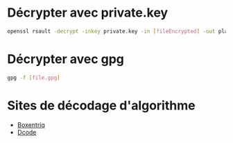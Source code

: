 # Décrypter avec private.key 
```bash
openssl rsault -decrypt -inkey private.key -in [fileEncrypted] -out plaintext.txt
```

# Décrypter avec gpg 
```bash
gpg -f [file.gpg]
```

# Sites de décodage d'algorithme
  - [Boxentriq](https://www.boxentriq.com/)
  - [Dcode](https://www.dcode.fr/)
